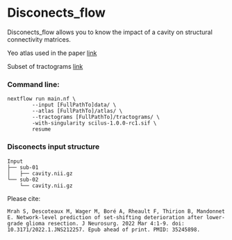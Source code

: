 # Disconects_flow

Disconects_flow allows you to know the impact of a cavity on structural connectivity matrices.

Yeo atlas used in the paper [link](https://box.criugm.qc.ca/f/65e07378c3374453ae9c/?dl=1)

Subset of tractograms [link](https://box.criugm.qc.ca/f/034b74d2c9844da38951/?dl=1)

### Command line:
```
nextflow run main.nf \
        --input [FullPathTo]data/ \
        --atlas [FullPathTo]/atlas/ \
        --tractograms [FullPathTo]/tractograms/ \
        -with-singularity scilus-1.0.0-rc1.sif \
        resume
```


### Disconects input structure
```
Input
├── sub-01
│   ├── cavity.nii.gz
└── sub-02
    └── cavity.nii.gz
 ```

 Please cite:
 ```
 Mrah S, Descoteaux M, Wager M, Boré A, Rheault F, Thirion B, Mandonnet E. Network-level prediction of set-shifting deterioration after lower-grade glioma resection. J Neurosurg. 2022 Mar 4:1-9. doi: 10.3171/2022.1.JNS212257. Epub ahead of print. PMID: 35245898.
 ```
